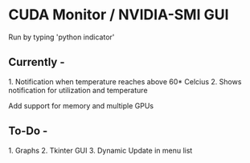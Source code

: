 <h1>CUDA Monitor / NVIDIA-SMI GUI </h1>
Run by typing 'python indicator'
<h2>Currently - </h2>
1. Notification when temperature reaches above 60* Celcius
2. Shows notification for utilization and temperature

Add support for memory and multiple GPUs

<h2> To-Do - </h2>
1. Graphs
2. Tkinter GUI 
3. Dynamic Update in menu list

